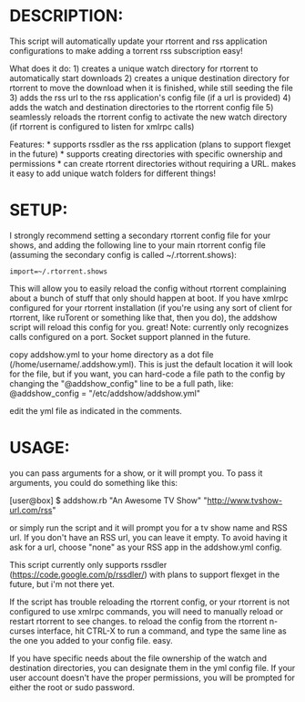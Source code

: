 DESCRIPTION:
============

This script will automatically update your rtorrent and rss application configurations to make adding a torrent rss subscription easy!

What does it do:
	1) creates a unique watch directory for rtorrent to automatically start downloads
	2) creates a unique destination directory for rtorrent to move the download when it is finished, while still seeding the file
	3) adds the rss url to the rss application's config file (if a url is provided)
	4) adds the watch and destination directories to the rtorrent config file
	5) seamlessly reloads the rtorrent config to activate the new watch directory (if rtorrent is configured to listen for xmlrpc calls)

Features:
	* supports rssdler as the rss application (plans to support flexget in the future)
	* supports creating directories with specific ownership and permissions
	* can create rtorrent directories without requiring a URL. makes it easy to add unique watch folders for different things!

SETUP:
======
I strongly recommend setting a secondary rtorrent config file for your shows, and adding the following line to your main rtorrent config file (assuming the secondary config is called ~/.rtorrent.shows): 

	import=~/.rtorrent.shows

This will allow you to easily reload the config without rtorrent complaining about a bunch of stuff that only should happen at boot.
If you have xmlrpc configured for your rtorrent installation (if you're using any sort of client for rtorrent, like ruTorent or something like that, then you do), the addshow script will reload this config for you. great! Note: currently only recognizes calls configured on a port. Socket support planned in the future.

copy addshow.yml to your home directory as a dot file (/home/username/.addshow.yml). This is just the default location it will look for the file, but if you want, you can hard-code a file path to the config by changing the "@addshow_config" line to be a full path, like:
	@addshow_config = "/etc/addshow/addshow.yml"

edit the yml file as indicated in the comments.

USAGE:
======

you can pass arguments for a show, or it will prompt you. To pass it arguments, you could do something like this:

[user@box] $ addshow.rb "An Awesome TV Show" "http://www.tvshow-url.com/rss"

or simply run the script and it will prompt you for a tv show name and RSS url. If you don't have an RSS url, you can leave it empty. To avoid having it ask for a url, choose "none" as your RSS app in the addshow.yml config.

This script currently only supports rssdler (https://code.google.com/p/rssdler/) with plans to support flexget in the future, but i'm not there yet.

If the script has trouble reloading the rtorrent config, or your rtorrent is not configured to use xmlrpc commands, you will need to manually reload or restart rtorrent to see changes. to reload the config from the rtorrent n-curses interface, hit CTRL-X to run a command, and type the same line as the one you added to your config file. easy.

If you have specific needs about the file ownership of the watch and destination directories, you can designate them in the yml config file. If your user account doesn't have the proper permissions, you will be prompted for either the root or sudo password.
